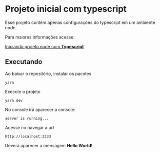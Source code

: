 # Projeto inicial com typescript

Esse projeto contém apenas configurações do typescript em um ambiente node.

Para maiores informações acesse:

[Iniciando projeto node com **Typescript**](https://github.com/lucaslimas/helpers2/blob/main/pages/start.md)

## Executando

Ao baixar o repositório, instalar os pacotes

```
yarn
```

Execute o projeto
```
yarn dev
```
No console irá aparecer a console:
```
server is running...
```
Acesse no navegar a url
```
http://localhost:3333
```
Deverá aparecer a mensagem **Hello World!**